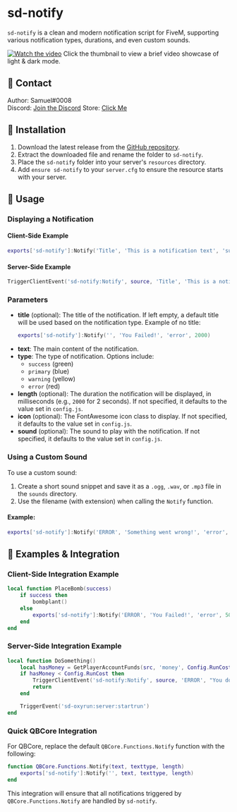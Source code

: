 # sd-notify

`sd-notify` is a clean and modern notification script for FiveM, supporting various notification types, durations, and even custom sounds.

[![Watch the video](https://i.ibb.co/7pN29Lg/samuel-dev-notify-thumbnail-1.png)](https://www.youtube.com/watch?v=i_X3veXnS9g)
Click the thumbnail to view a brief video showcase of light & dark mode.

## 🔔 Contact
Author: Samuel#0008  
Discord: [Join the Discord](https://discord.gg/samueldev)
Store: [Click Me](https://fivem.samueldev.shop)

## 💾 Installation
1. Download the latest release from the [GitHub repository](https://github.com/Samuels-Development/sd-notify/releases).
2. Extract the downloaded file and rename the folder to `sd-notify`.
3. Place the `sd-notify` folder into your server's `resources` directory.
4. Add `ensure sd-notify` to your `server.cfg` to ensure the resource starts with your server.

## 📖 Usage

### Displaying a Notification

#### Client-Side Example
```lua
exports['sd-notify']:Notify('Title', 'This is a notification text', 'success', 3000, 'fa-solid fa-check-circle', 'notification_sound.ogg')
```

#### Server-Side Example
```lua
TriggerClientEvent('sd-notify:Notify', source, 'Title', 'This is a notification text', 'error', 5000, 'fa-solid fa-exclamation-circle', 'error_sound.ogg')
```

### Parameters
- **title** (optional): The title of the notification. If left empty, a default title will be used based on the notification type. Example of no title:
  ```lua
  exports['sd-notify']:Notify('', 'You Failed!', 'error', 2000)
  ```
- **text**: The main content of the notification.
- **type**: The type of notification. Options include:
  - `success` (green)
  - `primary` (blue)
  - `warning` (yellow)
  - `error` (red)
- **length** (optional): The duration the notification will be displayed, in milliseconds (e.g., `2000` for 2 seconds). If not specified, it defaults to the value set in `config.js`.
- **icon** (optional): The FontAwesome icon class to display. If not specified, it defaults to the value set in `config.js`.
- **sound** (optional): The sound to play with the notification. If not specified, it defaults to the value set in `config.js`.

### Using a Custom Sound
To use a custom sound:
1. Create a short sound snippet and save it as a `.ogg`, `.wav`, or `.mp3` file in the `sounds` directory.
2. Use the filename (with extension) when calling the `Notify` function.

#### Example:
```lua
exports['sd-notify']:Notify('ERROR', 'Something went wrong!', 'error', 5000, 'fa-solid fa-bomb', 'custom_error_sound.ogg')
```

## 📁 Examples & Integration

### Client-Side Integration Example
```lua
local function PlaceBomb(success)
    if success then
        bombplant()
    else
        exports['sd-notify']:Notify('ERROR', 'You Failed!', 'error', 5000)
    end
end
```

### Server-Side Integration Example
```lua
local function DoSomething()
    local hasMoney = GetPlayerAccountFunds(src, 'money', Config.RunCost)
    if hasMoney < Config.RunCost then
        TriggerClientEvent('sd-notify:Notify', source, 'ERROR', "You don't have enough cash!", 'error', 5000)
        return
    end

    TriggerEvent('sd-oxyrun:server:startrun')
end
```

### Quick QBCore Integration
For QBCore, replace the default `QBCore.Functions.Notify` function with the following:

```lua
function QBCore.Functions.Notify(text, texttype, length)
    exports['sd-notify']:Notify('', text, texttype, length)
end
```

This integration will ensure that all notifications triggered by `QBCore.Functions.Notify` are handled by `sd-notify`.
